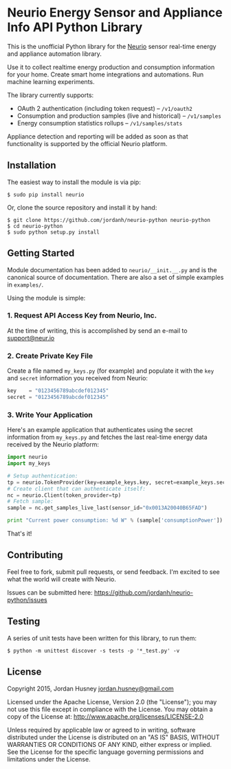 # Neurio Energy Sensor and Appliance Info API Python Library

This is the unofficial Python library for the [Neurio](http://neur.io)
sensor real-time energy and appliance automation library.

Use it to collect realtime energy production and consumption information for
your home. Create smart home integrations and automations.
Run machine learning experiments.

The library currently supports:

 - OAuth 2 authentication (including token request) – `/v1/oauth2`
 - Consumption and production samples (live and historical) – `/v1/samples`
 - Energy consumption statistics rollups – `/v1/samples/stats`

Appliance detection and reporting will be added as soon as that
functionality is supported by the official Neurio platform.


## Installation

The easiest way to install the module is via pip:

    $ sudo pip install neurio

Or, clone the source repository and install it by hand:

    $ git clone https://github.com/jordanh/neurio-python neurio-python
    $ cd neurio-python
    $ sudo python setup.py install


## Getting Started

Module documentation has been added to `neurio/__init.__.py` and is the
canonical source of documentation. There are also a set of simple examples
in `examples/`.

Using the module is simple:

### 1. Request API Access Key from Neurio, Inc.

At the time of writing, this is accomplished by send an e-mail to
[support@neur.io](mailto:support@neurio.io)

### 2. Create Private Key File

Create a file named `my_keys.py` (for example) and populate it with the
`key` and `secret` information you received from Neurio:

```python
key    = "0123456789abcdef012345"
secret = "0123456789abcdef012345"
```

### 3. Write Your Application

Here's an example application that authenticates using the secret
information from `my_keys.py` and fetches the last real-time energy
data received by the Neurio platform:

```python
import neurio
import my_keys

# Setup authentication:
tp = neurio.TokenProvider(key=example_keys.key, secret=example_keys.secret)
# Create client that can authenticate itself:
nc = neurio.Client(token_provider=tp)
# Fetch sample:
sample = nc.get_samples_live_last(sensor_id="0x0013A20040B65FAD")

print "Current power consumption: %d W" % (sample['consumptionPower'])
```

That's it!

## Contributing

Feel free to fork, submit pull requests, or send feedback. I'm excited
to see what the world will create with Neurio.

Issues can be submitted here: https://github.com/jordanh/neurio-python/issues

## Testing

A series of unit tests have been written for this library, to run them:

    $ python -m unittest discover -s tests -p '*_test.py' -v

## License

Copyright 2015, Jordan Husney <jordan.husney@gmail.com>

Licensed under the Apache License, Version 2.0 (the "License");
you may not use this file except in compliance with the License.
You may obtain a copy of the License at: http://www.apache.org/licenses/LICENSE-2.0

Unless required by applicable law or agreed to in writing, software
distributed under the License is distributed on an "AS IS" BASIS,
WITHOUT WARRANTIES OR CONDITIONS OF ANY KIND, either express or implied.
See the License for the specific language governing permissions and
limitations under the License.
